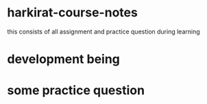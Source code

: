 # harkirat-course-notes




this consists of all assignment and practice question during learning


# development being

# some practice question